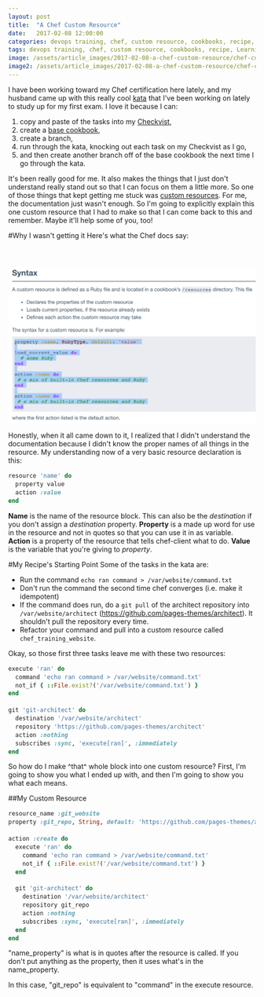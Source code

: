 ```yaml
---
layout: post
title:  "A Chef Custom Resource"
date:   2017-02-08 12:00:00
categories: devops training, chef, custom resource, cookbooks, recipe, Learning
tags: devops training, chef, custom resource, cookbooks, recipe, Learning
image: /assets/article_images/2017-02-08-a-chef-custom-resource/chef-custom-resource.jpg
image2: /assets/article_images/2017-02-08-a-chef-custom-resource/chef-custom-resource-mobile.jpg
---
```

I have been working toward my Chef certification here lately, and my husband came up with this really cool [kata](hhttps://github.com/mhedgpeth/chef-by-example) that I've been working on lately to study up for my first exam. I love it because I can:

1) copy and paste of the tasks into my [Checkvist](https://checkvist.com/),
2) create a [base cookbook](https://github.com/anniehedgpeth/chefkata), 
3) create a branch, 
4) run through the kata, knocking out each task on my Checkvist as I go, 
5) and then create another branch off of the base cookbook the next time I go through the kata.

It's been really good for me. It also makes the things that I just don't understand really stand out so that I can focus on them a little more. So one of those things that kept getting me stuck was [custom resources](https://docs.chef.io/custom_resources.html). For me, the documentation just wasn't enough. So I'm going to explicitly explain this one custom resource that I had to make so that I can come back to this and remember. Maybe it'll help some of you, too!

#Why I wasn't getting it
Here's what the Chef docs say:

[<img src='/assets/article_images/2017-02-08-a-chef-custom-resource/chefdocs.png' style='display: block; margin-left: auto; margin-right: auto; padding-top: 40px' />](https://docs.chef.io/custom_resources.html)

Honestly, when it all came down to it, I realized that I didn't understand the documentation because I didn't know the proper names of all things in the resource. My understanding now of a very basic resource declaration is this:

```ruby
resource 'name' do  
  property value
  action :value
end
```

**Name** is the name of the resource block. This can also be the *destination* if you don't assign a *destination* property.
**Property** is a made up word for use in the resource and not in quotes so that you can use it in as variable. 
**Action** is a property of the resource that tells chef-client what to do.
**Value** is the variable that you're giving to *property*.

#My Recipe's Starting Point
Some of the tasks in the kata are:
 - Run the command `echo ran command > /var/website/command.txt`
 - Don't run the command the second time chef converges (i.e. make it idempotent)
 - If the command does run, do a `git pull` of the architect repository into `/var/website/architect` (https://github.com/pages-themes/architect). It shouldn't pull the repository every time.
 - Refactor your command and pull into a custom resource called `chef_training_website`.

Okay, so those first three tasks leave me with these two resources:

```ruby
execute 'ran' do
  command 'echo ran command > /var/website/command.txt'
  not_if { ::File.exist?('/var/website/command.txt') }
end

git 'git-architect' do
  destination '/var/website/architect'
  repository 'https://github.com/pages-themes/architect'
  action :nothing
  subscribes :sync, 'execute[ran]', :immediately
end
```

So how do I make ^that^ whole block into one custom resource? First, I'm going to show you what I ended up with, and then I'm going to show you what each means.

##My Custom Resource

```ruby
resource_name :git_website
property :git_repo, String, default: 'https://github.com/pages-themes/architect', name_property: true

action :create do
  execute 'ran' do
    command 'echo ran command > /var/website/command.txt'
    not_if { ::File.exist?('/var/website/command.txt') }
  end

  git 'git-architect' do
    destination '/var/website/architect'
    repository git_repo
    action :nothing
    subscribes :sync, 'execute[ran]', :immediately
  end
end
```


"name_property" is what is in quotes after the resource is called. If you don't put anything as the property, then it uses what's in the name_property.


In this case, "git_repo" is equivalent to "command" in the execute resource. 